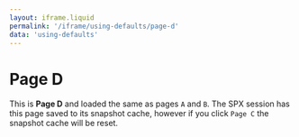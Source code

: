 ```yaml
---
layout: iframe.liquid
permalink: '/iframe/using-defaults/page-d'
data: 'using-defaults'
---
```


# Page D

This is **Page D** and loaded the same as pages `A` and `B`. The SPX session has this page saved to its snapshot cache, however if you click `Page C` the snapshot cache will be reset.
